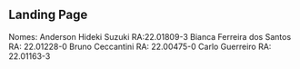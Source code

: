 ## Landing Page

Nomes: 
Anderson Hideki Suzuki RA:22.01809-3 
Bianca Ferreira dos Santos RA: 22.01228-0 
Bruno Ceccantini RA: 22.00475-0 
Carlo Guerreiro RA: 22.01163-3
